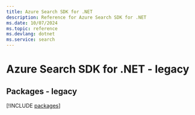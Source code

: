 ```yaml
---
title: Azure Search SDK for .NET
description: Reference for Azure Search SDK for .NET
ms.date: 10/07/2024
ms.topic: reference
ms.devlang: dotnet
ms.service: search
---
```

# Azure Search SDK for .NET - legacy
## Packages - legacy
[!INCLUDE [packages](search-index.md)]